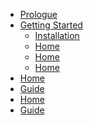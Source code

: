 <!-- docs/_sidebar.md -->

- [Prologue](/Prologue/motivation.md)
- [Getting Started]()
  - [Installation](installation.md)
  - [Home](/)
  - [Home](/)
  - [Home](/)
- [Home](/)
- [Guide](guide.md "The greatest guide in the world")
- [Home](/)
- [Guide](guide.md "The greatest guide in the world")
